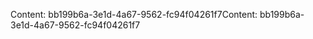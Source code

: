 <span data-ttu-id="18393-101">Content: bb199b6a-3e1d-4a67-9562-fc94f04261f7</span><span class="sxs-lookup"><span data-stu-id="18393-101">Content: bb199b6a-3e1d-4a67-9562-fc94f04261f7</span></span>